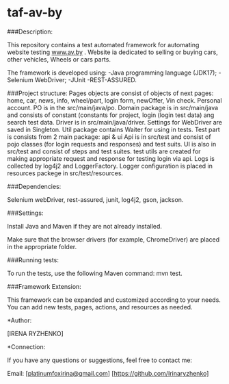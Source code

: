 # taf-av-by
###Description:

This repository contains a test automated framework for automating website testing www.av.by . 
Website ia dedicated to selling or buying cars, other vehicles, Wheels or cars parts.

The framework is developed using:
-Java programming language (JDK17);
-Selenium WebDriver;
-JUnit
-REST-ASSURED.

###Project structure:
Pages objects are consist of objects of next pages: home, car, news, info, wheel/part, login form,
newOffer, Vin check. Personal account. PO is in the src/main/java/po.
Domain package is in src/main/java and consists of constant (constants for project, login (login test data) ang search
test data.
Driver is in src/main/java/driver. Settings for WebDriver are saved in Singleton.
Util package contains Waiter for using in tests.
Test part is consists from 2 main package: api & ui
Api is in src/test and consist of pojo classes (for login requests and responses) and test suits.
UI is also in src/test and consist of steps and test suites. test utils are created for making appropriate request and 
response for testing login via api.
Logs is collected by log4j2 and LoggerFactory. Logger configuration is placed in resources packege in src/test/resources.

###Dependencies:

Selenium webDriver, rest-assured, junit, log4j2, gson, jackson.

###Settings:

Install Java and Maven if they are not already installed.

Make sure that the browser drivers (for example, ChromeDriver) are placed in the appropriate folder.

###Running tests:

To run the tests, use the following Maven command: mvn test.

###Framework Extension:

This framework can be expanded and customized according to your needs. You can add new tests, pages, actions, and resources as needed.

*Author:

[IRENA RYZHENKO]

*Connection:

If you have any questions or suggestions, feel free to contact me:

Email: [platinumfoxirina@gmail.com]
[https://github.com/Irinaryzhenko]





